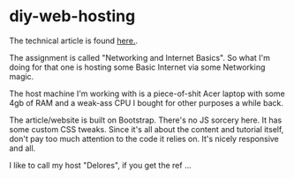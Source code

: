 # diy-web-hosting

The technical article is found [here.](https://gvestmann.github.io/diy-web-hosting/). 

The assignment is called "Networking and Internet Basics". So what I'm doing for that one is hosting some Basic Internet via some Networking magic.

The host machine I'm working with is a piece-of-shit Acer laptop with some 4gb of RAM and a weak-ass CPU I bought for other purposes a while back. 

The article/website is built on Bootstrap. There's no JS sorcery here. It has some custom CSS tweaks. Since it's all about the content and tutorial itself, don't pay too much attention to the code it relies on. It's nicely responsive and all. 

I like to call my host "Delores", if you get the ref ...